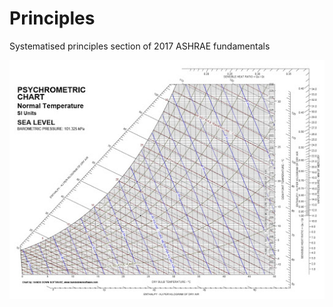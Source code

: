 # Principles	 

Systematised principles section of 2017 ASHRAE fundamentals 

![image info](./static/Psy_chart.jpg)
